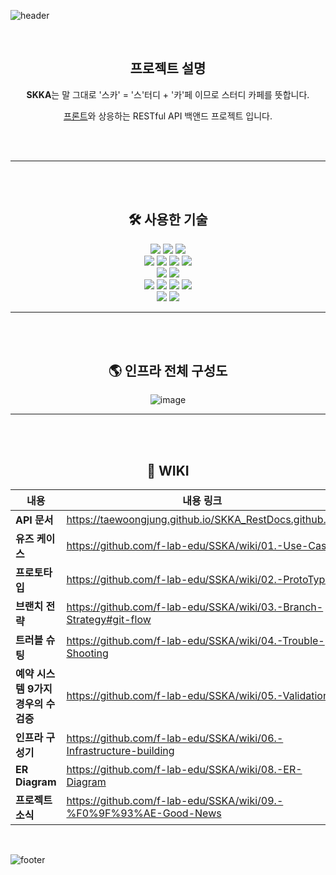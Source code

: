 ![header](https://capsule-render.vercel.app/api?type=waving&color=timeAuto&height=200&section=header&text=SKKA&fontSize=90&animation=twinkling)


<br>

<div align="center">
	
## 프로젝트 설명

**SKKA**는 말 그대로 '스카' = '스'터디 + '카'페 이므로 스터디 카페를 뜻합니다.

[프론트](https://github.com/Taewoongjung/skka-front)와 상응하는 RESTful API 백앤드 프로젝트 입니다.

</div>

<br><br>

---------------------------------------  
  
<br><br>

<div align="center">

## 🛠️ 사용한 기술

</div>

<div align="center">
	<img src="https://img.shields.io/badge/Java-007396?style=flat&logo=Java&logoColor=white" />
  <img src="https://img.shields.io/badge/Spring%20Boot-6DB33F?style=flat-square&logo=Spring%20Boot&logoColor=black"/>
	<img src="https://img.shields.io/badge/Gradle-02303A?style=flat&logo=Gradle&logoColor=white" />
</div>

<div align="center">
  <img src="https://img.shields.io/badge/MySQL-4479A1?style=flat&logo=MySQL&logoColor=white" />
  <img src="https://img.shields.io/badge/Flyway-CC0200?style=flat&logo=Flyway&logoColor=white" />
  <img src="https://img.shields.io/badge/h2-0094F5?style=flat&logo=h2&logoColor=white" />
  <img src="https://img.shields.io/badge/Hibernate-59666C?style=flat&logo=Hibernate&logoColor=white" />
</div>

<div align="center">
  <img src="https://img.shields.io/badge/Junit5-25A162?style=flat&logo=Junit5&logoColor=white" />
  <img src="https://img.shields.io/badge/Mockito-00A98F?style=flat&logo=Mockito&logoColor=white" />
</div>

<div align="center">
  <img src="https://img.shields.io/badge/Docker-2496ED?style=flat&logo=Docker&logoColor=white" />
  <img src="https://img.shields.io/badge/Naver%20Cloud%20Platform-03C75A?style=flat&logo=Naver%20Cloud%20Platform&logoColor=white" />
  <img src="https://img.shields.io/badge/Asciidoctor-E40046?style=flat&logo=Asciidoctor&logoColor=white" />
  <img src="https://img.shields.io/badge/GitHub-181717?style=flat&logo=GitHub&logoColor=white" />
</div>

<div align="center">
  <img src="https://img.shields.io/badge/GitHub%20Actions-2088FF?style=flat&logo=GitHub%20Actions&logoColor=white" />
  <img src="https://img.shields.io/badge/Spring%20REST%20Docs-006643?style=flat&logo=Spring%20REST%20Docs&logoColor=white" />
</div>
  
---------------------------------------  
  
<br><br>

<div align="center">
	
## 🌎 인프라 전체 구성도

![image](https://user-images.githubusercontent.com/70272679/216548097-31f83647-524f-4d90-90f1-bb456604c341.png)
	
</div>

---------------------------------------  


<br><br>
	
<div align="center">

## 📝 WIKI

| 내용             | 내용 링크                                                                |
| ----------------- | ------------------------------------------------------------------ |
| **API 문서** | https://taewoongjung.github.io/SKKA_RestDocs.github.io/ |
| **유즈 케이스** | https://github.com/f-lab-edu/SSKA/wiki/01.-Use-Case |
| **프로토타입** | https://github.com/f-lab-edu/SSKA/wiki/02.-ProtoType |
| **브랜치 전략** | https://github.com/f-lab-edu/SSKA/wiki/03.-Branch-Strategy#git-flow |
| **트러블 슈팅** | https://github.com/f-lab-edu/SSKA/wiki/04.-Trouble-Shooting |
| **예약 시스템 9가지 경우의 수 검증** | https://github.com/f-lab-edu/SSKA/wiki/05.-Validation |
| **인프라 구성기** | https://github.com/f-lab-edu/SSKA/wiki/06.-Infrastructure-building |
| **ER Diagram** | https://github.com/f-lab-edu/SSKA/wiki/08.-ER-Diagram |
| **프로젝트 소식** | https://github.com/f-lab-edu/SSKA/wiki/09.-%F0%9F%93%AE-Good-News |

</div>


<br>

![footer](https://capsule-render.vercel.app/api?type=waving&color=timeAuto&height=200&section=footer)
